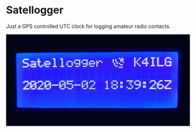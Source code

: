# Satellogger
Just a GPS controlled UTC clock for logging amateur radio contacts.

![The Satellogger screen without the optional status line](https://raw.githubusercontent.com/dpurnhagen/satellogger/master/images/satelloger-screen_1280x640.png)
